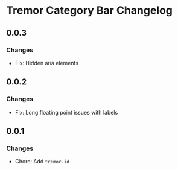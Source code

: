 # Tremor Category Bar Changelog

## 0.0.3

### Changes

- Fix: Hidden aria elements

## 0.0.2

### Changes

- Fix: Long floating point issues with labels

## 0.0.1

### Changes

- Chore: Add `tremor-id`
